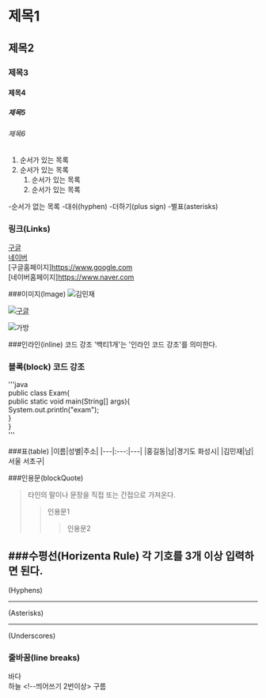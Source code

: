 
# 제목1

## 제목2

### 제목3

#### 제목4

##### 제목5

###### 제목6

1. 순서가 있는 목록
2. 순서가 있는 목록
   1. 순서가 있는 목록
   2. 순서가 있는 목록
  
-순서가 없는 목록
 -대쉬(hyphen)
 -더하기(plus sign)
 -별표(asterisks)
   
### 링크(Links)
[구글](https://www.google.com)   
[네이버](https://www.naer.com)   
[구글홈페이지]<https://www.google.com>   
[네이버홈페이지]<https://www.naver.com>   

###이미지(Image)
![김민재](https://search.pstatic.net/common?type=b&size=216&quality=100&direct=true&src=http%3A%2F%2Fsstatic.naver.net%2Fpeople%2F1%2F202206281819545621.png)

[![구글](https://www.google.com/images/branding/googlelogo/1x/googlelogo_color_272x92dp.png)](https://www.google.com)

![가방](./asset/bag.jpeg)

###인라인(inline) 코드 강조
'백티1개'는 '인라인 코드 강조'를 의미한다.



### 블록(block) 코드 강조
'''java   
   public class Exam{      
      public static void main(String[] args){   
         System.out.println("exam");   
      }    
}    
'''


###표(table)
|이름|성별|주소|
|---|:---:|---|
|홍길동|남|경기도 화성시|
|김민재|남|서울 서초구|

###인용문(blockQuote)
>타인의 말이나 문장을 직접 또는 간접으로 가져온다.
>>인용문1
>>>인용문2

###수평선(Horizenta Rule)
각 기호를 3개 이상 입력하면 된다.
---
(Hyphens)
***
(Asterisks)
___
(Underscores)

### 줄바꿈(line breaks)
바다<br>
하늘   <!--띄어쓰기 2번이상>
구름



   

